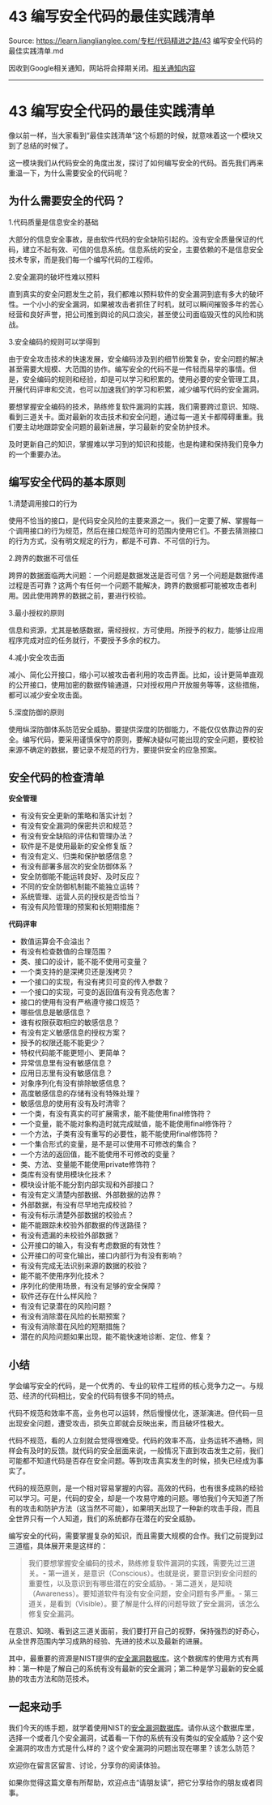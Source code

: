 # 43 编写安全代码的最佳实践清单 

Source: https://learn.lianglianglee.com/专栏/代码精进之路/43 编写安全代码的最佳实践清单.md

因收到Google相关通知，网站将会择期关闭。[相关通知内容](https://lumendatabase.org/notices/44265620)

---

# 43 编写安全代码的最佳实践清单

像以前一样，当大家看到“最佳实践清单”这个标题的时候，就意味着这一个模块又到了总结的时候了。

这一模块我们从代码安全的角度出发，探讨了如何编写安全的代码。首先我们再来重温一下，为什么需要安全的代码呢？

## 为什么需要安全的代码？

1.代码质量是信息安全的基础

大部分的信息安全事故，是由软件代码的安全缺陷引起的。没有安全质量保证的代码，建立不起有效、可信的信息系统。信息系统的安全，主要依赖的不是信息安全技术专家，而是我们每一个编写代码的工程师。

2.安全漏洞的破坏性难以预料

直到真实的安全问题发生之前，我们都难以预料软件的安全漏洞到底有多大的破坏性。一个小小的安全漏洞，如果被攻击者抓住了时机，就可以瞬间摧毁多年的苦心经营和良好声誉，把公司推到舆论的风口浪尖，甚至使公司面临毁灭性的风险和挑战。

3.安全编码的规则可以学得到

由于安全攻击技术的快速发展，安全编码涉及到的细节纷繁复杂，安全问题的解决甚至需要大规模、大范围的协作。编写安全的代码不是一件轻而易举的事情。但是，安全编码的规则和经验，却是可以学习和积累的。使用必要的安全管理工具，开展代码评审和交流，也可以加速我们的学习和积累，减少编写代码的安全漏洞。

要想掌握安全编码的技术，熟练修复软件漏洞的实践，我们需要跨过意识、知晓、看到三道关卡。面对最新的攻击技术和安全问题，通过每一道关卡都障碍重重。我们要主动地跟踪安全问题的最新进展，学习最新的安全防护技术。

及时更新自己的知识，掌握难以学习到的知识和技能，也是构建和保持我们竞争力的一个重要办法。

## 编写安全代码的基本原则

1.清楚调用接口的行为

使用不恰当的接口，是代码安全风险的主要来源之一。我们一定要了解、掌握每一个调用接口的行为规范，然后在接口规范许可的范围内使用它们。不要去猜测接口的行为方式，没有明文规定的行为，都是不可靠、不可信的行为。

2.跨界的数据不可信任

跨界的数据面临两大问题：一个问题是数据发送是否可信？另一个问题是数据传递过程是否可靠？这两个有任何一个问题不能解决，跨界的数据都可能被攻击者利用。因此使用跨界的数据之前，要进行校验。

3.最小授权的原则

信息和资源，尤其是敏感数据，需经授权，方可使用。所授予的权力，能够让应用程序完成对应的任务就行，不要授予多余的权力。

4.减小安全攻击面

减小、简化公开接口，缩小可以被攻击者利用的攻击界面。比如，设计更简单直观的公开接口，使用加密的数据传输通道，只对授权用户开放服务等等，这些措施，都可以减少安全攻击面。

5.深度防御的原则

使用纵深防御体系防范安全威胁。要提供深度的防御能力，不能仅仅依靠边界的安全。编写代码，要采用谨慎保守的原则，要解决疑似可能出现的安全问题，要校验来源不确定的数据，要记录不规范的行为，要提供安全的应急预案。

## 安全代码的检查清单

**安全管理**

* 有没有安全更新的策略和落实计划？
* 有没有安全漏洞的保密共识和规范？
* 有没有安全缺陷的评估和管理办法？
* 软件是不是使用最新的安全修复版？
* 有没有定义、归类和保护敏感信息？
* 有没有部署多层次的安全防御体系？
* 安全防御能不能运转良好、及时反应？
* 不同的安全防御机制能不能独立运转？
* 系统管理、运营人员的授权是否恰当？
* 有没有风险管理的预案和长短期措施？

**代码评审**

* 数值运算会不会溢出？
* 有没有检查数值的合理范围？
* 类、接口的设计，能不能不使用可变量？
* 一个类支持的是深拷贝还是浅拷贝？
* 一个接口的实现，有没有拷贝可变的传入参数？
* 一个接口的实现，可变的返回值有没有竞态危害？
* 接口的使用有没有严格遵守接口规范？
* 哪些信息是敏感信息？
* 谁有权限获取相应的敏感信息？
* 有没有定义敏感信息的授权方案？
* 授予的权限还能不能更少？
* 特权代码能不能更短小、更简单？
* 异常信息里有没有敏感信息？
* 应用日志里有没有敏感信息？
* 对象序列化有没有排除敏感信息？
* 高度敏感信息的存储有没有特殊处理？
* 敏感信息的使用有没有及时清零？
* 一个类，有没有真实的可扩展需求，能不能使用final修饰符？
* 一个变量，能不能对象构造时就完成赋值，能不能使用final修饰符？
* 一个方法，子类有没有重写的必要性，能不能使用final修饰符？
* 一个集合形式的变量，是不是可以使用不可修改的集合？
* 一个方法的返回值，能不能使用不可修改的变量？
* 类、方法、变量能不能使用private修饰符？
* 类库有没有使用模块化技术？
* 模块设计能不能分割内部实现和外部接口？
* 有没有定义清楚内部数据、外部数据的边界？
* 外部数据，有没有尽早地完成校验？
* 有没有标示清楚外部数据的校验点？
* 能不能跟踪未校验外部数据的传送路径？
* 有没有遗漏的未校验外部数据？
* 公开接口的输入，有没有考虑数据的有效性？
* 公开接口的可变化输出，接口内部行为有没有影响？
* 有没有完成无法识别来源的数据的校验？
* 能不能不使用序列化技术？
* 序列化的使用场景，有没有足够的安全保障？
* 软件还存在什么样风险？
* 有没有记录潜在的风险问题？
* 有没有消除潜在风险的长期预案？
* 有没有消除潜在风险的短期措施？
* 潜在的风险问题如果出现，能不能快速地诊断、定位、修复？

## 小结

学会编写安全的代码，是一个优秀的、专业的软件工程师的核心竞争力之一。与规范、经济的代码相比，安全的代码有很多不同的特点。

代码不规范和效率不高，业务也可以运转，然后慢慢优化，逐渐演进。但代码一旦出现安全问题，遭受攻击，损失立即就会反映出来，而且破坏性极大。

代码不规范，看的人立刻就会觉得很难受。代码的效率不高，业务运转不通畅，同样会有及时的反馈。就代码的安全层面来说，一般情况下直到攻击发生之前，我们可能都不知道代码是否存在安全问题。等到攻击真实发生的时候，损失已经成为事实了。

代码的规范原则，是一个相对容易掌握的内容。高效的代码，也有很多成熟的经验可以学习。可是，代码的安全，却是一个攻易守难的问题。哪怕我们今天知道了所有的攻击和防护方法（这当然不可能），如果明天出现了一种新的攻击手段，而且全世界只有一个人知道，我们的系统都存在潜在的安全威胁。

编写安全的代码，需要掌握复杂的知识，而且需要大规模的合作。我们之前提到过三道槛，具体展开来是这样的：

> 我们要想掌握安全编码的技术，熟练修复软件漏洞的实践，需要先过三道关。-
> 第一道关，是意识（Conscious）。也就是说，要意识到安全问题的重要性，以及意识到有哪些潜在的安全威胁。-
> 第二道关，是知晓（Awareness）。要知道软件有没有安全问题，安全问题有多严重。-
> 第三道关，是看到（Visible）。要了解是什么样的问题导致了安全漏洞，该怎么修复安全漏洞。

在意识、知晓、看到这三道关面前，我们要打开自己的视野，保持强烈的好奇心，从全世界范围内学习成熟的经验、先进的技术以及最新的进展。

其中，最重要的资源是NIST提供的[安全漏洞数据库](https://nvd.nist.gov/)。这个数据库的使用方式有两种：第一种是了解自己的系统有没有最新的安全漏洞；第二种是学习最新的安全威胁的攻击方法和防范技术。

## 一起来动手

我们今天的练手题，就学着使用NIST的[安全漏洞数据库](https://nvd.nist.gov/)。请你从这个数据库里，选择一个或者几个安全漏洞，试着看一下你的系统有没有类似的安全威胁？这个安全漏洞的攻击方式是什么样的？这个安全漏洞的问题出现在哪里？该怎么防范？

欢迎你在留言区留言、讨论，分享你的阅读体验。

如果你觉得这篇文章有所帮助，欢迎点击“请朋友读”，把它分享给你的朋友或者同事。